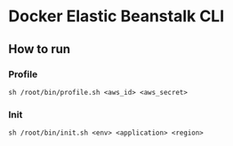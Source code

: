 # Docker Elastic Beanstalk CLI
## How to run
### Profile

```
sh /root/bin/profile.sh <aws_id> <aws_secret>
```

### Init

```
sh /root/bin/init.sh <env> <application> <region>
```